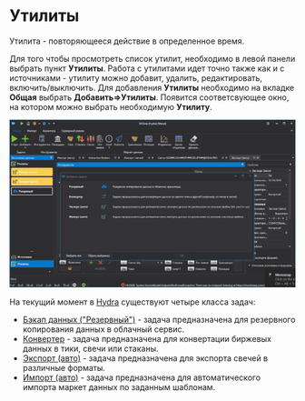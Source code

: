 # Утилиты

Утилита \- повторяющееся действие в определенное время.

Для того чтобы просмотреть список утилит, необходимо в левой панели выбрать пункт **Утилиты**. Работа с утилитами идет точно также как и с источниками \- утилиту можно добавит, удалить, редактировать, включить\/выключить. Для добавления **Утилиты** необходимо на вкладке **Общая** выбрать **Добавить\=\>Утилиты**. Появится соответсвующее окно, на котором можно выбрать необходимую **Утилиту**. 

![hydra tasks](../../images/hydra_tasks.png)

На текущий момент в [Hydra](../hydra.md) существуют четыре класса задач:

- [Бэкап данных ("Резервный")](misc/backup.md) \- задача предназначена для резервного копирования данных в облачный сервис. 
- [Конвертер](tasks/converter.md) \- задача предназначена для конвертации биржевых данных в тики, свечи или стаканы. 
- [Экспорт (авто)](tasks/export_auto.md) \- задача предназначена для экспорта свечей в различные форматы. 
- [Импорт (авто)](tasks/import_auto.md) \- задача предназначена для автоматического импорта маркет данных по заданным шаблонам. 
